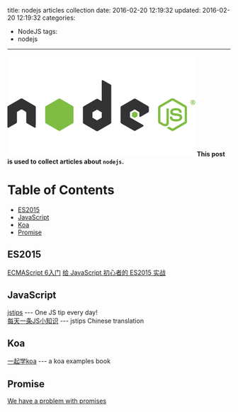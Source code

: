 title: nodejs articles collection
date: 2016-02-20 12:19:32
updated: 2016-02-20 12:19:32
categories:
  - NodeJS
tags:
  - nodejs
---

![](/images/nodejs.png)
**This post is used to collect articles about `nodejs`.**

# Table of Contents
* [ES2015](#es2015)
* [JavaScript](#javascript)
* [Koa](#koa)
* [Promise](#promise)

<a id="es2015"></a>
## ES2015
[ECMAScript 6入门](http://es6.ruanyifeng.com/)
[给 JavaScript 初心者的 ES2015 实战](http://gank.io/post/564151c1f1df1210001c9161)

<a id="javascript"></a>
## JavaScript
[jstips](https://github.com/loverajoel/jstips) --- One JS tip every day!  
[每天一条JS小知识](https://cnodejs.org/topic/56a050ac8392272262331d62) --- jstips Chinese translation

<a id="koa"></a>
## Koa
[一起学koa](http://base-n.github.io/koa-generator-examples/) --- a koa examples book

<a id="promise"></a>
## Promise
[We have a problem with promises](http://pouchdb.com/2015/05/18/we-have-a-problem-with-promises.html)
